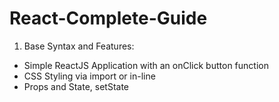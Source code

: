 # React-Complete-Guide

1) Base Syntax and Features:
  - Simple ReactJS Application with an onClick button function
  - CSS Styling via import or in-line
  - Props and State, setState
  
  
